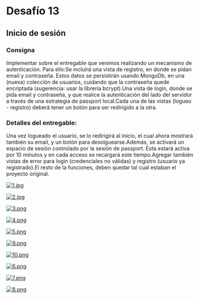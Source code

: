 # Desafío 13
## Inicio de sesión

### Consigna
Implementar sobre el entregable que venimos realizando un mecanismo de autenticación. Para ello:Se incluirá una vista de registro, en donde se pidan email y contraseña. Estos datos se persistirán usando MongoDb, en una (nueva) colección de usuarios, cuidando que la contraseña quede encriptada (sugerencia: usar la librería bcrypt).Una vista de login, donde se pida email y contraseña, y que realice la autenticación del lado del servidor a través de una estrategia de passport local.Cada una de las vistas (logueo - registro) deberá tener un botón para ser redirigido a la otra.

### Detalles del entregable: 
Una vez logueado el usuario, se lo redirigirá al inicio, el cual ahora mostrará también su email, y un botón para desolguearse.Además, se activará un espacio de sesión controlado por la sesión de passport. Esta estará activa por 10 minutos y en cada acceso se recargará este tiempo.Agregar también vistas de error para login (credenciales no válidas) y registro (usuario ya registrado).El resto de la funciones, deben quedar tal cual estaban el proyecto original.


[![1.jpg](https://i.postimg.cc/4NTssvTN/1.jpg)](https://postimg.cc/mhV0SHD0)

[![2.jpg](https://i.postimg.cc/bvMfMkTP/2.jpg)](https://postimg.cc/bGQ5SGWV)

[![3.png](https://i.postimg.cc/DZX3K0jX/3.png)](https://postimg.cc/KkxHPGyG)

[![4.png](https://i.postimg.cc/G36J22Mp/4.png)](https://postimg.cc/jCQJ3sYV)

[![5.png](https://i.postimg.cc/3rffZYtM/5.png)](https://postimg.cc/7b7NH8vX)

[![9.png](https://i.postimg.cc/63MkxRwz/9.png)](https://postimg.cc/sQZ6pMMZ)

[![10.png](https://i.postimg.cc/SxV3MCY4/10.png)](https://postimg.cc/v4g0R1v2)

[![6.png](https://i.postimg.cc/VLq8ZJpr/6.png)](https://postimg.cc/1f32f39s)

[![7.png](https://i.postimg.cc/nLHcG4Lh/7.png)](https://postimg.cc/hX5BS7xk)

[![8.png](https://i.postimg.cc/d13C4P03/8.png)](https://postimg.cc/XGMXYPd6)








